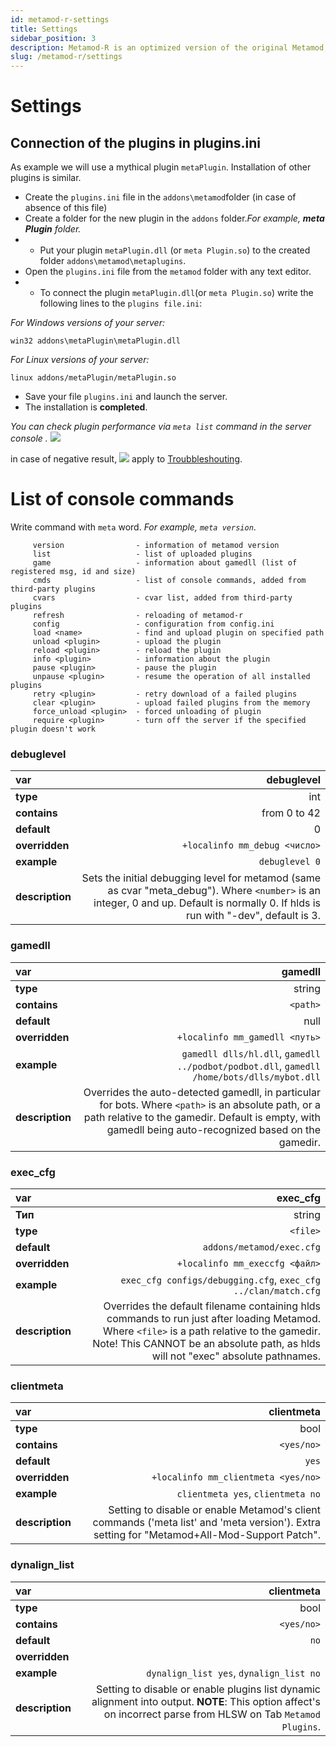 ```yaml
---
id: metamod-r-settings
title: Settings
sidebar_position: 3
description: Metamod-R is an optimized version of the original Metamod, enhancing performance and compatibility for Half-Life 1 servers.
slug: /metamod-r/settings
---
```


<head>
  <title>Metamod-R: Settings | ReHLDS</title>
</head>

# Settings

## Connection of the plugins in plugins.ini
As example we will use a mythical plugin `metaPlugin`. Installation of other plugins is similar.
 
* Create the `plugins.ini` file in the `addons\metamod`folder (in case of absence of this file)
* Create a folder for the new plugin in the `addons` folder._For example, **meta Plugin** folder._
* * Put your plugin `metaPlugin.dll` (or `meta Plugin.so`) to the created folder `addons\metamod\metaplugins`.
* Open the `plugins.ini` file from the `metamod` folder with any text editor.
* * To connect the plugin `metaPlugin.dll`(or `meta Plugin.so`) write the following lines to the `plugins file.ini`:

_For Windows versions of your server:_
```
win32 addons\metaPlugin\metaPlugin.dll
```
_For Linux versions of your server:_
```
linux addons/metaPlugin/metaPlugin.so
```
* Save your file `plugins.ini` and launch the server.
* The installation is **completed**.

_You can check plugin performance via `meta list` command in the server console ._
![](https://i.imgur.com/1fVXBzc.png)

in case of negative result,
![](https://i.imgur.com/nGXAokG.png)
apply to [Troubbleshouting](https://github.com/rehlds/metamod-r/wiki/Troubbleshouting).

# List of console commands
Write command with `meta` word. _For example, `meta version`_.

```
     version                - information of metamod version
     list                   - list of uploaded plugins
     game                   - information about gamedll (list of registered msg, id and size)
     cmds                   - list of console commands, added from third-party plugins
     cvars                  - cvar list, added from third-party plugins
     refresh                - reloading of metamod-r
     config                 - configuration from config.ini 
     load <name>            - find and upload plugin on specified path
     unload <plugin>        - upload the plugin
     reload <plugin>        - reload the plugin
     info <plugin>          - information about the plugin
     pause <plugin>         - pause the plugin
     unpause <plugin>       - resume the operation of all installed plugins
     retry <plugin>         - retry download of a failed plugins
     clear <plugin>         - upload failed plugins from the memory
     force_unload <plugin>  - forced unloading of plugin
     require <plugin>       - turn off the server if the specified plugin doesn't work
```

### debuglevel 
 
| **var** | debuglevel 
| :----- | -----:
| **type** | int
| **contains** | from 0 to 42
| **default** | 0
| **overridden** |  `+localinfo mm_debug <число>`
| **example** | `debuglevel 0`
| **description** | Sets the initial debugging level for metamod (same as cvar "meta_debug"). Where `<number>` is an integer, 0 and up. Default is normally 0.  If hlds is run with "-dev", default is 3.

### gamedll
| **var** | gamedll
| :----- | -----:
| **type** | string
| **contains** | `<path>`
| **default** | null
| **overridden** |  `+localinfo mm_gamedll <путь>`
| **example** |  `gamedll dlls/hl.dll`, `gamedll ../podbot/podbot.dll`, `gamedll /home/bots/dlls/mybot.dll`
| **description** | Overrides the auto-detected gamedll, in particular for bots. Where `<path>` is an absolute path, or a path relative to the gamedir. Default is empty, with gamedll being auto-recognized based on the gamedir.

### exec_cfg 
| **var** | exec_cfg 
| :----- | -----:
| **Тип** | string
| **type** | `<file>`
| **default** | `addons/metamod/exec.cfg`
| **overridden** |  `+localinfo mm_execcfg <файл>`
| **example** |  `exec_cfg configs/debugging.cfg`, `exec_cfg ../clan/match.cfg`
| **description** | Overrides the default filename containing hlds commands to run just after loading Metamod. Where `<file>` is a path relative to the gamedir.  Note!  This CANNOT be an absolute path, as hlds will not "exec" absolute pathnames.
 
### clientmeta 
| **var** | clientmeta 
| :----- | -----:
| **type** | bool
| **contains** | `<yes/no>`
| **default** | `yes`
| **overridden** |  `+localinfo mm_clientmeta <yes/no>`
| **example** |  `clientmeta yes`, `clientmeta no`
| **description** | Setting to disable or enable Metamod's client commands ('meta list' and 'meta version'). Extra setting for "Metamod+All-Mod-Support Patch". 

### dynalign_list
| **var** | clientmeta 
| :----- | -----:
| **type** | bool
| **contains** | `<yes/no>`
| **default** | `no`
| **overridden** |   
| **example** |  `dynalign_list yes`, `dynalign_list no`
| **description** | Setting to disable or enable plugins list dynamic alignment into output.  **NOTE**: This option affect's on incorrect parse from HLSW on Tab `Metamod Plugins`.
